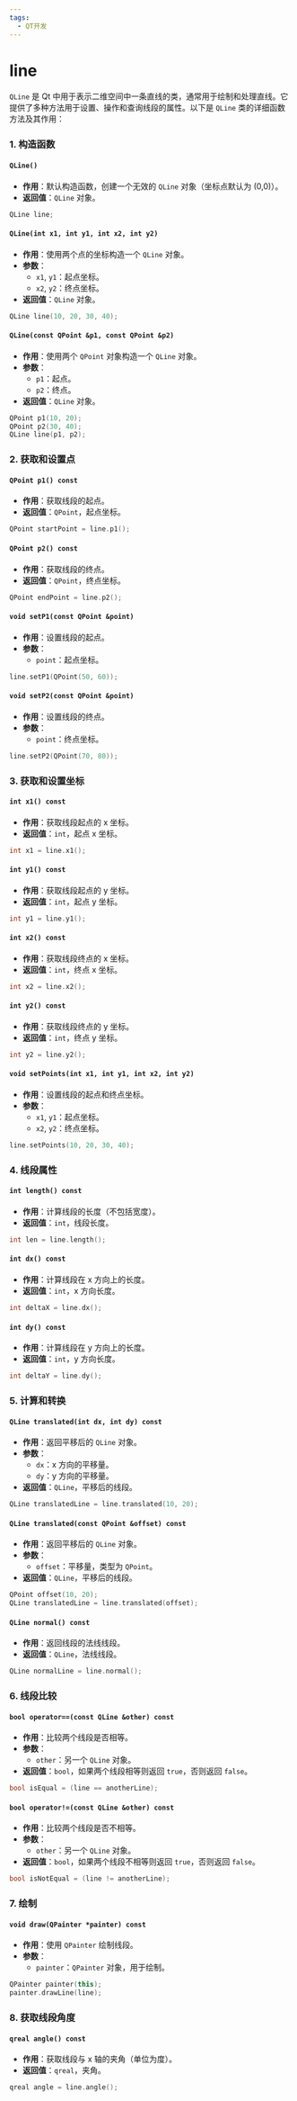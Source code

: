 ```yaml
---
tags:
  - QT开发
---
```

# line

`QLine` 是 Qt 中用于表示二维空间中一条直线的类，通常用于绘制和处理直线。它提供了多种方法用于设置、操作和查询线段的属性。以下是 `QLine` 类的详细函数方法及其作用：

### 1. **构造函数**

#### `QLine()`

- **作用**：默认构造函数，创建一个无效的 `QLine` 对象（坐标点默认为 (0,0)）。
- **返回值**：`QLine` 对象。

```cpp
QLine line;
```

#### `QLine(int x1, int y1, int x2, int y2)`

- **作用**：使用两个点的坐标构造一个 `QLine` 对象。
- **参数**：
  - `x1`, `y1`：起点坐标。
  - `x2`, `y2`：终点坐标。
- **返回值**：`QLine` 对象。

```cpp
QLine line(10, 20, 30, 40);
```

#### `QLine(const QPoint &p1, const QPoint &p2)`

- **作用**：使用两个 `QPoint` 对象构造一个 `QLine` 对象。
- **参数**：
  - `p1`：起点。
  - `p2`：终点。
- **返回值**：`QLine` 对象。

```cpp
QPoint p1(10, 20);
QPoint p2(30, 40);
QLine line(p1, p2);
```

### 2. **获取和设置点**

#### `QPoint p1() const`

- **作用**：获取线段的起点。
- **返回值**：`QPoint`，起点坐标。

```cpp
QPoint startPoint = line.p1();
```

#### `QPoint p2() const`

- **作用**：获取线段的终点。
- **返回值**：`QPoint`，终点坐标。

```cpp
QPoint endPoint = line.p2();
```

#### `void setP1(const QPoint &point)`

- **作用**：设置线段的起点。
- **参数**：
  - `point`：起点坐标。

```cpp
line.setP1(QPoint(50, 60));
```

#### `void setP2(const QPoint &point)`

- **作用**：设置线段的终点。
- **参数**：
  - `point`：终点坐标。

```cpp
line.setP2(QPoint(70, 80));
```

### 3. **获取和设置坐标**

#### `int x1() const`

- **作用**：获取线段起点的 x 坐标。
- **返回值**：`int`，起点 x 坐标。

```cpp
int x1 = line.x1();
```

#### `int y1() const`

- **作用**：获取线段起点的 y 坐标。
- **返回值**：`int`，起点 y 坐标。

```cpp
int y1 = line.y1();
```

#### `int x2() const`

- **作用**：获取线段终点的 x 坐标。
- **返回值**：`int`，终点 x 坐标。

```cpp
int x2 = line.x2();
```

#### `int y2() const`

- **作用**：获取线段终点的 y 坐标。
- **返回值**：`int`，终点 y 坐标。

```cpp
int y2 = line.y2();
```

#### `void setPoints(int x1, int y1, int x2, int y2)`

- **作用**：设置线段的起点和终点坐标。
- **参数**：
  - `x1`, `y1`：起点坐标。
  - `x2`, `y2`：终点坐标。

```cpp
line.setPoints(10, 20, 30, 40);
```

### 4. **线段属性**

#### `int length() const`

- **作用**：计算线段的长度（不包括宽度）。
- **返回值**：`int`，线段长度。

```cpp
int len = line.length();
```

#### `int dx() const`

- **作用**：计算线段在 x 方向上的长度。
- **返回值**：`int`，x 方向长度。

```cpp
int deltaX = line.dx();
```

#### `int dy() const`

- **作用**：计算线段在 y 方向上的长度。
- **返回值**：`int`，y 方向长度。

```cpp
int deltaY = line.dy();
```

### 5. **计算和转换**

#### `QLine translated(int dx, int dy) const`

- **作用**：返回平移后的 `QLine` 对象。
- **参数**：
  - `dx`：x 方向的平移量。
  - `dy`：y 方向的平移量。
- **返回值**：`QLine`，平移后的线段。

```cpp
QLine translatedLine = line.translated(10, 20);
```

#### `QLine translated(const QPoint &offset) const`

- **作用**：返回平移后的 `QLine` 对象。
- **参数**：
  - `offset`：平移量，类型为 `QPoint`。
- **返回值**：`QLine`，平移后的线段。

```cpp
QPoint offset(10, 20);
QLine translatedLine = line.translated(offset);
```

#### `QLine normal() const`

- **作用**：返回线段的法线线段。
- **返回值**：`QLine`，法线线段。

```cpp
QLine normalLine = line.normal();
```

### 6. **线段比较**

#### `bool operator==(const QLine &other) const`

- **作用**：比较两个线段是否相等。
- **参数**：
  - `other`：另一个 `QLine` 对象。
- **返回值**：`bool`，如果两个线段相等则返回 `true`，否则返回 `false`。

```cpp
bool isEqual = (line == anotherLine);
```

#### `bool operator!=(const QLine &other) const`

- **作用**：比较两个线段是否不相等。
- **参数**：
  - `other`：另一个 `QLine` 对象。
- **返回值**：`bool`，如果两个线段不相等则返回 `true`，否则返回 `false`。

```cpp
bool isNotEqual = (line != anotherLine);
```

### 7. **绘制**

#### `void draw(QPainter *painter) const`

- **作用**：使用 `QPainter` 绘制线段。
- **参数**：
  - `painter`：`QPainter` 对象，用于绘制。

```cpp
QPainter painter(this);
painter.drawLine(line);
```

### 8. **获取线段角度**

#### `qreal angle() const`

- **作用**：获取线段与 x 轴的夹角（单位为度）。
- **返回值**：`qreal`，夹角。

```cpp
qreal angle = line.angle();
```
